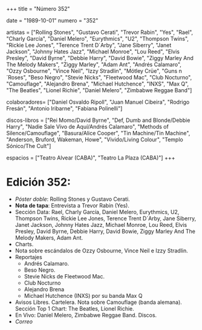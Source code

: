 +++
title = "Número 352"

date = "1989-10-01"
numero = "352"

artistas = ["Rolling Stones", "Gustavo Cerati", "Trevor Rabin", "Yes", "Rael", "Charly García", "Daniel Melero", "Eurythmics", "U2", "Thompson Twins", "Rickie Lee Jones", "Terence Trent D´Arby", "Jane Siberry", "Janet Jackson", "Johnny Hates Jazz", "Michael Monroe", "Lou Reed", "Elvis Presley", "David Byrne", "Debbie Harry", "David Bowie", "Ziggy Marley And The Melody Makers", "Ziggy Marley", "Adam Ant", "Andrés Calamaro", "Ozzy Osbourne", "Vince Neil", "Izzy Stradlin", "Mötley Crüe", "Guns n´Roses", "Beso Negro", "Stevie Nicks", "Fleetwood Mac", "Club Nocturno", "Camouflage", "Alejandro Brena", "Michael Hutchence", "INXS", "Max Q", "The Beatles", "Lionel Richie", "Daniel Melero", "Zimbabwe Reggae Band"]

colaboradores= ["Daniel Osvaldo Ripoll", "Juan Manuel Cibeira", "Rodrigo Fresán", "Antonio Iribarne", "Fabiana Polinelli"]

discos-libros = ["Rei Momo/David Byrne", "Def, Dumb and Blonde/Debbie Harry", "Nadie Sale Vivo de Aquí/Andrés Calamaro", "Methods of Silence/Camouflage", "Basura/Alice Cooper", "Tin Machine/Tin Machine", "Anderson, Bruford, Wakeman, Howe", "Vivido/Living Colour", "Templo Sónico/The Cult"]

espacios = ["Teatro Alvear (CABA)", "Teatro La Plaza (CABA)"]
+++

# Edición 352:
- *Póster doble*: Rolling Stones y Gustavo Cerati. 
- **Nota de tapa**: Entrevista a Trevor Rabin (Yes).
- Sección Data: Rael, Charly García, Daniel Melero, Eurythmics, U2, Thompson Twins, Rickie Lee Jones, Terence Trent D´Arby, Jane Siberry, Janet Jackson, Johnny Hates Jazz, Michael Monroe, Lou Reed, Elvis Presley, David Byrne, Debbie Harry, David Bowie, Ziggy Marley And The Melody Makers, Adam Ant. 
- Charts.
- Nota sobre escándalos de Ozzy Osbourne, Vince Neil e Izzy Stradlin.
- Reportajes
  - Andrés Calamaro.
  - Beso Negro.
  - Stevie Nicks de Fleetwood Mac.
  - Club Nocturno
  - Alejandro Brena
  - Michael Hutchence (INXS) por su banda Max Q
- Avisos Libres. Cartelera. Nota sobre Camouflage (banda alemana). Sección Top 1 Chart: The Beatles, Lionel Richie.
- En Vivo: Daniel Melero, Zimbabwe Reggae Band. Discos.
- *Correo*

